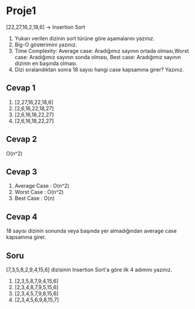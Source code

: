 # Proje1
[22,27,16,2,18,6] -> Insertion Sort

1. Yukarı verilen dizinin sort türüne göre aşamalarını yazınız.
2. Big-O gösterimini yazınız.
3. Time Complexity: Average case: Aradığımız sayının ortada olması,Worst case: Aradığımız sayının sonda olması, Best case: Aradığımız sayının dizinin en başında olması.
4. Dizi sıralandıktan sonra 18 sayısı hangi case kapsamına girer? Yazınız.

## Cevap 1
1. [2,27,16,22,18,6]
2. [2,6,16,22,18,27]
3. [2,6,16,18,22,27]
4. [2,6,16,18,22,27]

## Cevap 2
O(n^2)

## Cevap 3
1. Average Case : O(n^2)
2. Worst Case : O(n^2)
3. Best Case : O(n)

## Cevap 4 
18 sayısı dizinin sonunda veya başında yer almadığından average case kapsamına girer.

## Soru 
[7,3,5,8,2,9,4,15,6] dizisinin Insertion Sort'a göre ilk 4 adımını yazınız.

1. [2,3,5,8,7,9,4,15,6]
2. [2,3,4,8,7,9,5,15,6]
3. [2,3,4,5,7,9,8,15,6]
4. [2,3,4,5,6,9,8,15,7]